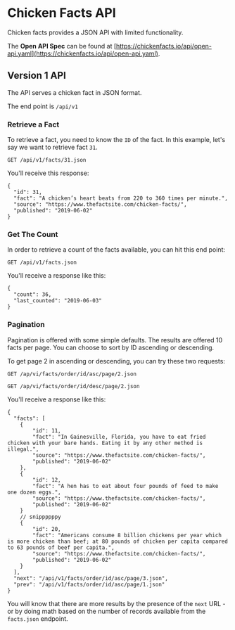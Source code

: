 # Chicken Facts API

Chicken facts provides a JSON API with limited functionality.

The **Open API Spec** can be found at [https://chickenfacts.io/api/open-api.yaml](https://chickenfacts.io/api/open-api.yaml).

## Version 1 API

The API serves a chicken fact in JSON format.

The end point is `/api/v1`

### Retrieve a Fact

To retrieve a fact, you need to know the `ID` of the fact. In this example, let's say we want to retrieve fact `31`.

`GET /api/v1/facts/31.json`

You'll receive this response:

```
{
  "id": 31,
  "fact": "A chicken’s heart beats from 220 to 360 times per minute.",
  "source": "https://www.thefactsite.com/chicken-facts/",
  "published": "2019-06-02"
}
```

### Get The Count

In order to retrieve a count of the facts available, you can hit this end point:

`GET /api/v1/facts.json`

You'll receive a response like this:

```
{
  "count": 36,
  "last_counted": "2019-06-03"
}
```

### Pagination

Pagination is offered with some simple defaults.  The results are offered 10 facts per page.  You can choose to sort by ID ascending or descending.

To get page 2 in ascending or descending, you can try these two requests:

`GET /ap/vi/facts/order/id/asc/page/2.json`

`GET /ap/vi/facts/order/id/desc/page/2.json`

You'll receive a response like this:

```
{
  "facts": [
    { 
        "id": 11, 
        "fact": "In Gainesville, Florida, you have to eat fried chicken with your bare hands. Eating it by any other method is illegal.", 
        "source": "https://www.thefactsite.com/chicken-facts/", 
        "published": "2019-06-02" 
    },
    { 
        "id": 12, 
        "fact": "A hen has to eat about four pounds of feed to make one dozen eggs.", 
        "source": "https://www.thefactsite.com/chicken-facts/", 
        "published": "2019-06-02" 
    }
    // snippppppy
    { 
        "id": 20, 
        "fact": "Americans consume 8 billion chickens per year which is more chicken than beef; at 80 pounds of chicken per capita compared to 63 pounds of beef per capita.", 
        "source": "https://www.thefactsite.com/chicken-facts/", 
        "published": "2019-06-02" 
    }
  ],
  "next": "/api/v1/facts/order/id/asc/page/3.json",
  "prev": "/api/v1/facts/order/id/asc/page/1.json"
}
```

You will know that there are more results by the presence of the `next` URL - or by doing math based on the number of records available from the `facts.json` endpoint.
